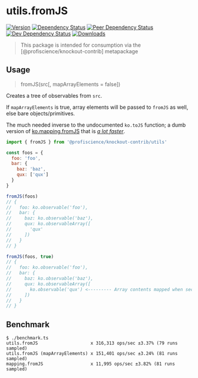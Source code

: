 # utils.fromJS

[![Version][npm-version-shield]][npm]
[![Dependency Status][david-dm-shield]][david-dm]
[![Peer Dependency Status][david-dm-peer-shield]][david-dm-peer]
[![Dev Dependency Status][david-dm-dev-shield]][david-dm-dev]
[![Downloads][npm-stats-shield]][npm-stats]

[david-dm]: https://david-dm.org/Profiscience/knockout-contrib?path=packages/utils.fromJS
[david-dm-shield]: https://david-dm.org/Profiscience/knockout-contrib/status.svg?path=packages/utils.fromJS
[david-dm-peer]: https://david-dm.org/Profiscience/knockout-contrib?path=packages/utils.fromJS&type=peer
[david-dm-peer-shield]: https://david-dm.org/Profiscience/knockout-contrib/peer-status.svg?path=packages/utils.fromJS
[david-dm-dev]: https://david-dm.org/Profiscience/knockout-contrib?path=packages/utils.fromJS&type=dev
[david-dm-dev-shield]: https://david-dm.org/Profiscience/knockout-contrib/dev-status.svg?path=packages/utils.fromJS
[npm]: https://www.npmjs.com/package/@profiscience/knockout-contrib-utils-from-js
[npm-version-shield]: https://img.shields.io/npm/v/@profiscience/knockout-contrib-utils-from-js.svg
[npm-stats]: http://npm-stat.com/charts.html?package=@profiscience/knockout-contrib-utils-from-js&author=&from=&to=
[npm-stats-shield]: https://img.shields.io/npm/dt/@profiscience/knockout-contrib-utils-from-js.svg?maxAge=2592000

> This package is intended for consumption via the [@profiscience/knockout-contrib] metapackage

## Usage

> fromJS(src[, mapArrayElements = false])

Creates a tree of observables from `src`.

If `mapArrayElements` is true, array elements will be passed to `fromJS` as well, else bare objects/primitives.

The much needed inverse to the undocumented `ko.toJS` function; a dumb version of [ko.mapping.fromJS](http://knockoutjs.com/documentation/plugins-mapping.html) that is [_a lot faster_](#benchmark).

```javascript
import { fromJS } from '@profiscience/knockout-contrib/utils'

const foos = {
  foo: 'foo',
  bar: {
    baz: 'baz',
    qux: ['qux']
  }
}

fromJS(foos)
// {
//   foo: ko.observable('foo'),
//   bar: {
//     baz: ko.observable('baz'),
//     qux: ko.observableArray([
//       'qux'
//     ])
//   }
// }

fromJS(foos, true)
// {
//   foo: ko.observable('foo'),
//   bar: {
//     baz: ko.observable('baz'),
//     qux: ko.observableArray([
//       ko.observable('qux') <--------- Array contents mapped when second argument is true
//     ])
//   }
// }
```

## Benchmark

```shell
$ ./benchmark.ts
utils.fromJS                    x 316,313 ops/sec ±3.37% (79 runs sampled)
utils.fromJS (mapArrayElements) x 151,401 ops/sec ±3.24% (81 runs sampled)
mapping.fromJS                  x 11,995 ops/sec ±3.82% (81 runs sampled)
```
